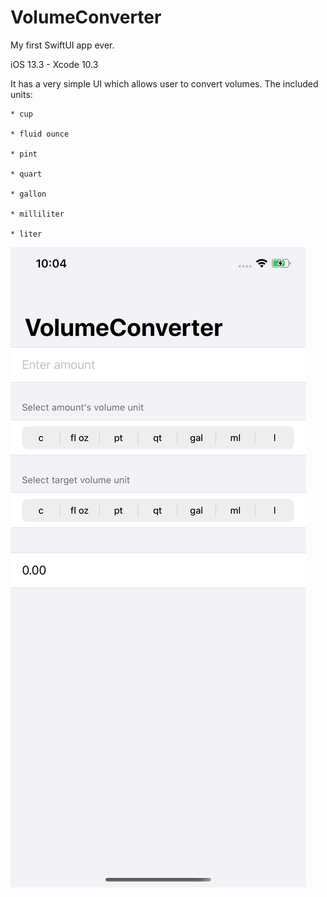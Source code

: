 # VolumeConverter
My first SwiftUI app ever.

iOS 13.3 - Xcode 10.3

It has a very simple UI which allows user to convert volumes. The included units: 
    
    * cup
    
    * fluid ounce
    
    * pint
    
    * quart
    
    * gallon
    
    * milliliter
    
    * liter


<img src="/simulator.png" alt="s1"/>
